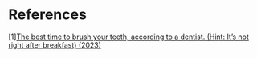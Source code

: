 # References
[1][The best time to brush your teeth, according to a dentist. (Hint: It’s not right after breakfast) (2023)](https://fortune.com/well/2023/07/21/best-time-to-brush-your-teeth/)